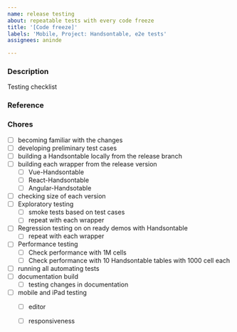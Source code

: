```yaml
---
name: release testing
about: repeatable tests with every code freeze
title: '[Code freeze]'
labels: 'Mobile, Project: Handsontable, e2e tests'
assignees: aninde

---
```


### Description
Testing checklist


### Reference
<link to the release branch>
<link to changelog>

### Chores

- [ ] becoming familiar with the changes
- [ ] developing preliminary test cases
- [ ] building a Handsontable locally from the release branch
- [ ] building each wrapper from the release version
   - [ ] Vue-Handsontable
   - [ ] React-Handsontable
   - [ ] Angular-Handsotable
- [ ] checking size of each version
- [ ] Exploratory testing
   - [ ] smoke tests based on test cases
   - [ ] repeat with each wrapper
- [ ] Regression testing on on ready demos with Handsontable
   - [ ] repeat with each wrapper
- [ ] Performance testing
    - [ ] Check performance with 1M cells
    - [ ] Check performance with 10 Handsontable tables with 1000 cell each
- [ ] running all automating tests
- [ ] documentation build
   - [ ] testing changes in documentation
- [ ] mobile and iPad testing
   - [ ] editor
   - [ ] responsiveness

